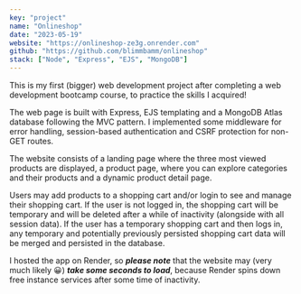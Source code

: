 ```yaml
---
key: "project"
name: "Onlineshop"
date: "2023-05-19"
website: "https://onlineshop-ze3g.onrender.com"
github: "https://github.com/blimmbamm/onlineshop"
stack: ["Node", "Express", "EJS", "MongoDB"]
---
```


This is my first (bigger) web development project after completing a web development bootcamp course, to practice the skills I acquired!

The web page is built with Express, EJS templating and a MongoDB Atlas database following the MVC pattern. I implemented some middleware for error handling, session-based authentication and CSRF protection for non-GET routes.

The website consists of a landing page where the three most viewed products are displayed, a product page, where you can explore categories and their products and a dynamic product detail page.

Users may add products to a shopping cart and/or login to see and manage their shopping cart. If the user is not logged in, the shopping cart will be temporary and will be deleted after a while of inactivity (alongside with all session data). If the user has a temporary shopping cart and then logs in, any temporary and potentially previously persisted shopping cart data will be merged and persisted in the database.

I hosted the app on Render, so ***please note*** that the website may (very much likely 😀) ***take some seconds to load***, because Render spins down free instance services after some time of inactivity.
